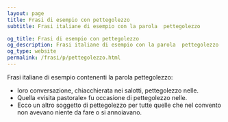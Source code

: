 ```yaml
---
layout: page
title: Frasi di esempio con pettegolezzo 
subtitle: Frasi italiane di esempio con la parola  pettegolezzo

og_title: Frasi di esempio con pettegolezzo 
og_description: Frasi italiane di esempio con la parola  pettegolezzo
og_type: website
permalink: /frasi/p/pettegolezzo.html
---
```


Frasi italiane di esempio contenenti la parola pettegolezzo:


- loro conversazione, chiacchierata nei salotti, pettegolezzo nelle.
- Quella «visita pastorale» fu occasione di pettegolezzo nelle.
- Ecco un altro soggetto di pettegolezzo per tutte quelle che nel convento non avevano niente da fare o si annoiavano.
